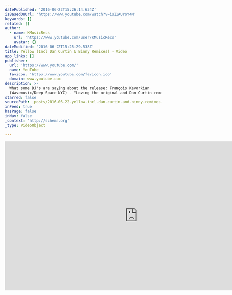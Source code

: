 ```yaml
---
datePublished: '2016-06-22T15:26:14.634Z'
isBasedOnUrl: 'https://www.youtube.com/watch?v=isI1AUroY4M'
keywords: []
related: []
author:
  - name: KMusicRecs
    url: 'https://www.youtube.com/user/KMusicRecs'
    avatar: {}
dateModified: '2016-06-22T15:25:29.538Z'
title: Yellow (Incl Dan Curtin & Binny Remixes) - Video
app_links: []
publisher:
  url: 'https://www.youtube.com/'
  name: YouTube
  favicon: 'https://www.youtube.com/favicon.ico'
  domain: www.youtube.com
description: >-
  What some DJ's are saying about the release: François Kevorkian
  (Wavemusic/Deep Space NYC) - "Loving the original and Dan Curtin remix!"
starred: false
sourcePath: _posts/2016-06-22-yellow-incl-dan-curtin-and-binny-remixes-video.md
inFeed: true
hasPage: false
inNav: false
_context: 'http://schema.org'
_type: VideoObject

---
```

<iframe src="https://cdn.embedly.com/widgets/media.html?src=https%3A%2F%2Fwww.youtube.com%2Fembed%2FisI1AUroY4M%3Ffeature%3Doembed&amp;url=http%3A%2F%2Fwww.youtube.com%2Fwatch%3Fv%3DisI1AUroY4M&amp;image=https%3A%2F%2Fi.ytimg.com%2Fvi%2FisI1AUroY4M%2Fhqdefault.jpg&amp;key=b7d04c9b404c499eba89ee7072e1c4f7&amp;type=text%2Fhtml&amp;schema=youtube" width="854" height="480" scrolling="no" frameborder="0" allowfullscreen="" style=""></iframe>